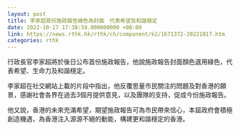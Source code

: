```yaml
---
layout: post
title: 李家超首份施政報告綠色為封面　代表希望及和諧穩定
date: 2022-10-17 17:38:59.000000000 +08:00
link: https://news.rthk.hk/rthk/ch/component/k2/1671372-20221017.htm
categories: rthk
---
```


行政長官李家超將於後日公布首份施政報告，他說施政報告封面顏色選用綠色，代表希望、生命力及和諧穩定。

李家超在社交網站上載的片段中指出，他反覆思量市民關注的問題及對香港的願景，感謝社會各界在過去3個月提供意見，以及團隊的支持，促成今份施政報告。

他又說，香港的未來充滿希望，期望施政報告可為市民帶來信心，本屆政府會積極創造機遇，為香港注入源源不絕的動能，構建更和諧穩定的香港。
